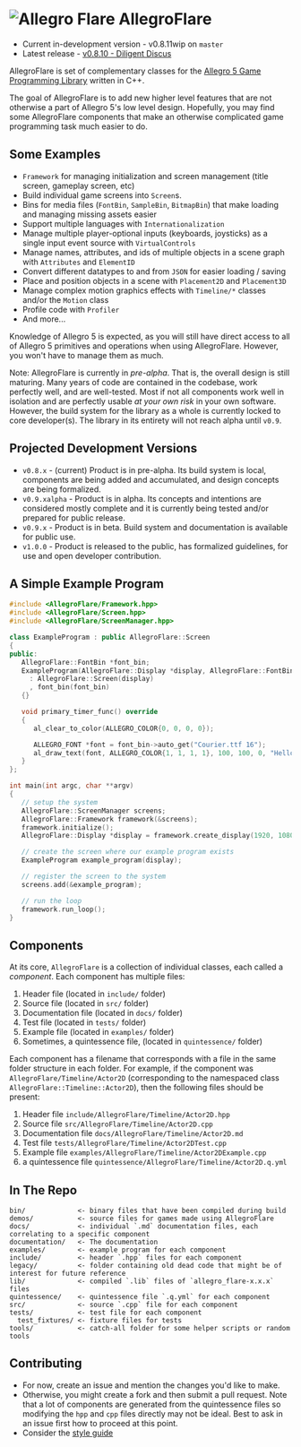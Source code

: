 ![Allegro Flare](bin/data/bitmaps/allegro_flare_logo-04.png?raw=true) AllegroFlare
=============

* Current in-development version - v0.8.11wip on `master`
* Latest release - [v0.8.10 - Diligent Discus](https://github.com/allegroflare/allegro_flare/releases/tag/v0.8.10)


AllegroFlare is set of complementary classes for the [Allegro 5 Game Programming Library](http://liballeg.org) written in C++.

The goal of AllegroFlare is to add new higher level features that are not otherwise a part of Allegro 5's low level design.  Hopefully, you may find some AllegroFlare components that make an otherwise complicated game programming task much easier to do.

## Some Examples

- `Framework` for managing initialization and screen management (title screen, gameplay screen, etc)
- Build individual game screens into `Screen`s.
- Bins for media files (`FontBin`, `SampleBin`, `BitmapBin`) that make loading and managing missing assets easier
- Support multiple languages with `Internationalization`
- Manage multiple player-optional inputs (keyboards, joysticks) as a single input event source with `VirtualControls`
- Manage names, attributes, and ids of multiple objects in a scene graph with `Attributes` and `ElementID`
- Convert different datatypes to and from `JSON` for easier loading / saving
- Place and position objects in a scene with `Placement2D` and `Placement3D`
- Manage complex motion graphics effects with `Timeline/*` classes and/or the `Motion` class
- Profile code with `Profiler`
- And more...

Knowledge of Allegro 5 is expected, as you will still have direct access to all of Allegro 5 primitives and operations when using AllegroFlare.  However, you won't have to manage them as much.

Note: AllegroFlare is currently in *pre-alpha*.  That is, the overall design is still maturing.  Many years of code are contained in the codebase, work perfectly well, and are well-tested.  Most if not all components work well in isolation and are perfectly usable *at your own risk* in your own software.  However, the build system for the library as a whole is currently locked to core developer(s). The library in its entirety will not reach alpha until `v0.9`.

## Projected Development Versions

- `v0.8.x` - (current) Product is in pre-alpha. Its build system is local, components are being added and accumulated, and design concepts are being formalized.
- `v0.9.xalpha` - Product is in alpha. Its concepts and intentions are considered mostly complete and it is currently being tested and/or prepared for public release.
- `v0.9.x` - Product is in beta. Build system and documentation is available for public use.
- `v1.0.0` - Product is released to the public, has formalized guidelines, for use and open developer contribution.


## A Simple Example Program

```cpp
#include <AllegroFlare/Framework.hpp>
#include <AllegroFlare/Screen.hpp>
#include <AllegroFlare/ScreenManager.hpp>

class ExampleProgram : public AllegroFlare::Screen
{
public:
   AllegroFlare::FontBin *font_bin;
   ExampleProgram(AllegroFlare::Display *display, AllegroFlare::FontBin *font_bin)
     : AllegroFlare::Screen(display)
     , font_bin(font_bin)
   {}

   void primary_timer_func() override
   {
      al_clear_to_color(ALLEGRO_COLOR{0, 0, 0, 0});

      ALLEGRO_FONT *font = font_bin->auto_get("Courier.ttf 16");
      al_draw_text(font, ALLEGRO_COLOR{1, 1, 1, 1}, 100, 100, 0, "Hello AllegroFlare!");
   }
};

int main(int argc, char **argv)
{
   // setup the system
   AllegroFlare::ScreenManager screens;
   AllegroFlare::Framework framework(&screens);
   framework.initialize();
   AllegroFlare::Display *display = framework.create_display(1920, 1080);

   // create the screen where our example program exists
   ExampleProgram example_program(display);

   // register the screen to the system
   screens.add(&example_program);

   // run the loop
   framework.run_loop();
}
```

## Components

At its core, `AllegroFlare` is a collection of individual classes, each called a _component_.  Each component has multiple files:

1. Header file (located in `include/` folder)
2. Source file (located in `src/` folder)
3. Documentation file (located in `docs/` folder)
4. Test file (located in `tests/` folder)
4. Example file (located in `examples/` folder)
5. Sometimes, a quintessence file, (located in `quintessence/` folder)


Each component has a filename that corresponds with a file in the same folder structure in each folder.  For example, if the component was `AllegroFlare/Timeline/Actor2D` (corresponding to the namespaced class `AllegroFlare::Timeline::Actor2D`), then the following files should be present:

1. Header file `include/AllegroFlare/Timeline/Actor2D.hpp`
2. Source file `src/AllegroFlare/Timeline/Actor2D.cpp`
3. Documentation file  `docs/AllegroFlare/Timeline/Actor2D.md`
4. Test file `tests/AllegroFlare/Timeline/Actor2DTest.cpp`
4. Example file `examples/AllegroFlare/Timeline/Actor2DExample.cpp`
5. a quintessence file `quintessence/AllegroFlare/Timeline/Actor2D.q.yml`

## In The Repo

```
bin/             <- binary files that have been compiled during build
demos/           <- source files for games made using AllegroFlare
docs/            <- individual `.md` documentation files, each correlating to a specific component
documentation/   <- The documentation
examples/        <- example program for each component
include/         <- header `.hpp` files for each component
legacy/          <- folder containing old dead code that might be of interest for future reference
lib/             <- compiled `.lib` files of `allegro_flare-x.x.x` files
quintessence/    <- quintessence file `.q.yml` for each component
src/             <- source `.cpp` file for each component
tests/           <- test file for each component
  test_fixtures/ <- fixture files for tests
tools/           <- catch-all folder for some helper scripts or random tools
```

## Contributing

- For now, create an issue and mention the changes you'd like to make.
- Otherwise, you might create a fork and then submit a pull request.  Note that a lot of components are generated from the quintessence files so modifying the `hpp` and `cpp` files directly may not be ideal.  Best to ask in an issue first how to proceed at this point.
- Consider the [style guide](https://github.com/allegroflare/allegro_flare/blob/master/documentation/style_guide.md)



